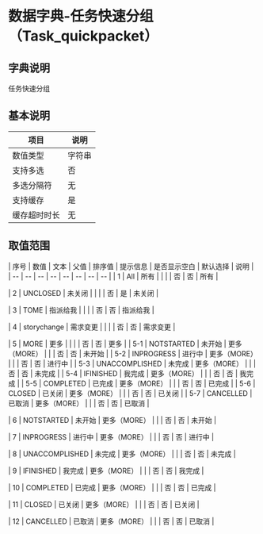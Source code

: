 # 数据字典-任务快速分组（Task_quickpacket）
## 字典说明
任务快速分组

## 基本说明
| 项目 | 说明 |
| -- | -- |
| 数值类型 | 字符串 |
| 支持多选 | 否 |
| 多选分隔符 | 无 |
| 支持缓存 | 是 |
| 缓存超时时长 | 无 |

## 取值范围
| 序号 | 数值 | 文本 | 父值 | 排序值 | 提示信息 | 是否显示空白 | 默认选择 | 说明 |
| -- | -- | -- | -- | -- | -- | -- | -- |
| 1 | All | 所有 |  |  |  | 否 | 否 | 所有 |

| 2 | UNCLOSED | 未关闭 |  |  |  | 否 | 是 | 未关闭 |

| 3 | TOME | 指派给我 |  |  |  | 否 | 否 | 指派给我 |

| 4 | storychange | 需求变更 |  |  |  | 否 | 否 | 需求变更 |

| 5 | MORE | 更多 |  |  |  | 否 | 否 | 更多 |
| 5-1 | NOTSTARTED | 未开始 | 更多（MORE） |  |  | 否 | 否 | 未开始 |
| 5-2 | INPROGRESS | 进行中 | 更多（MORE） |  |  | 否 | 否 | 进行中 |
| 5-3 | UNACCOMPLISHED | 未完成 | 更多（MORE） |  |  | 否 | 否 | 未完成 |
| 5-4 | IFINISHED | 我完成 | 更多（MORE） |  |  | 否 | 否 | 我完成 |
| 5-5 | COMPLETED | 已完成 | 更多（MORE） |  |  | 否 | 否 | 已完成 |
| 5-6 | CLOSED | 已关闭 | 更多（MORE） |  |  | 否 | 否 | 已关闭 |
| 5-7 | CANCELLED | 已取消 | 更多（MORE） |  |  | 否 | 否 | 已取消 |

| 6 | NOTSTARTED | 未开始 | 更多（MORE） |  |  | 否 | 否 | 未开始 |

| 7 | INPROGRESS | 进行中 | 更多（MORE） |  |  | 否 | 否 | 进行中 |

| 8 | UNACCOMPLISHED | 未完成 | 更多（MORE） |  |  | 否 | 否 | 未完成 |

| 9 | IFINISHED | 我完成 | 更多（MORE） |  |  | 否 | 否 | 我完成 |

| 10 | COMPLETED | 已完成 | 更多（MORE） |  |  | 否 | 否 | 已完成 |

| 11 | CLOSED | 已关闭 | 更多（MORE） |  |  | 否 | 否 | 已关闭 |

| 12 | CANCELLED | 已取消 | 更多（MORE） |  |  | 否 | 否 | 已取消 |


